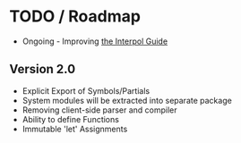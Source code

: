 # TODO / Roadmap

* Ongoing - Improving [the Interpol Guide](http://interpoljs.io/guide)

## Version 2.0
* Explicit Export of Symbols/Partials
* System modules will be extracted into separate package
* Removing client-side parser and compiler
* Ability to define Functions
* Immutable 'let' Assignments
